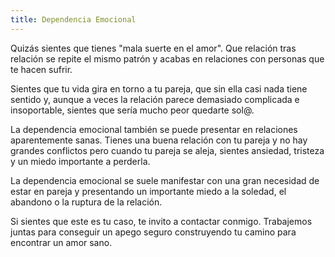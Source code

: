 ```yaml
---
title: Dependencia Emocional
---
```


Quizás sientes que tienes "mala suerte en el amor". Que relación tras relación se repite el mismo patrón y acabas en relaciones con personas que te hacen sufrir.

Sientes que tu vida gira en torno a tu pareja, que sin ella casi nada tiene sentido y, aunque a veces la relación parece demasiado complicada e insoportable, sientes que sería mucho peor quedarte sol@.

La dependencia emocional también se puede presentar en relaciones aparentemente sanas. Tienes una buena relación con tu pareja y no hay grandes conflictos pero cuando tu pareja se aleja, sientes ansiedad, tristeza y un miedo importante a perderla.

La dependencia emocional se suele manifestar con una gran necesidad de estar en pareja y presentando un importante miedo a la soledad, el abandono o la ruptura de la relación.

Si sientes que este es tu caso, te invito a contactar conmigo. Trabajemos juntas para conseguir un apego seguro construyendo tu camino para encontrar un amor sano.
